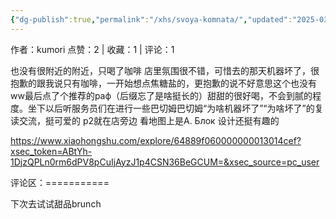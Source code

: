 ```yaml
---
{"dg-publish":true,"permalink":"/xhs/svoya-komnata/","updated":"2025-03-17T22:14:04.136+08:00"}
---
```


作者：kumori
点赞：2   |   收藏：1   |   评论：1

也没有很附近的附近，只喝了咖啡
店里氛围很不错，可惜去的那天机器坏了，很抱歉的跟我说只有咖啡，一开始想点焦糖盐的，更抱歉的说不好意思这个也没有ww最后点了个推荐的раф（后缀忘了是啥挺长的）甜甜的很好喝，不会到腻的程度。坐下以后听服务员们在进行一些巴切姆巴切姆“为啥机器坏了”“为啥坏了”的复读交流，挺可爱的
p2就在店旁边 看地图上是А. Блок 设计还挺有趣的

https://www.xiaohongshu.com/explore/64889f060000000013014cef?xsec_token=ABtYh-1DjzQPLn0rm6dPV8pCuIjAyzJ1p4CSN36BeGCUM=&xsec_source=pc_user

评论区：===========

下次去试试甜品brunch